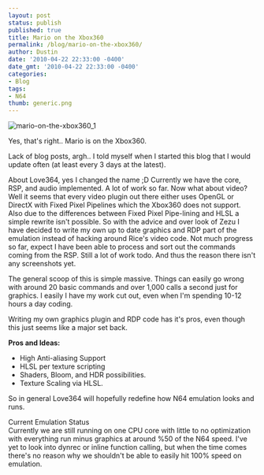 ```yaml
---
layout: post
status: publish
published: true
title: Mario on the Xbox360
permalink: /blog/mario-on-the-xbox360/
author: Dustin
date: '2010-04-22 22:33:00 -0400'
date_gmt: '2010-04-22 22:33:00 -0400'
categories:
- Blog
tags:
- N64
thumb: generic.png
---
```

![mario-on-the-xbox360_1](//lovemhz.com/wp-content/uploads/2015/12/mario-on-the-xbox360_1.jpg)

Yes, that's right.. Mario is on the Xbox360.

Lack of blog posts, argh.. I told myself when I started this blog that I would
update often (at least every 3 days at the latest).

About Love364, yes I changed the name ;D Currently we have the core, RSP, and
audio implemented. A lot of work so far. Now what about video? Well it seems
that every video plugin out there either uses OpenGL or DirectX with Fixed Pixel
Pipelines which the Xbox360 does not support. Also due to the differences
between Fixed Pixel Pipe-lining and HLSL a simple rewrite isn't possible. So
with the advice and over look of Zezu I have decided to write my own up to date
graphics and RDP part of the emulation instead of hacking around Rice's video
code. Not much progress so far, expect I have been able to process and sort out
the commands coming from the RSP. Still a lot of work todo. And thus the reason
there isn't any screenshots yet.

The general scoop of this is simple massive. Things can easily go wrong with
around 20 basic commands and over 1,000 calls a second just for graphics. I
easily I have my work cut out, even when I'm spending 10-12 hours a day coding.

Writing my own graphics plugin and RDP code has it's pros, even though this just
seems like a major set back.

**Pros and Ideas:**

*   High Anti-aliasing Support
*   HLSL per texture scripting
*   Shaders, Bloom, and HDR possibilities.
*   Texture Scaling via HLSL.

So in general Love364 will hopefully redefine how N64 emulation looks and runs.

Current Emulation Status  
Currently we are still running on one CPU core with little to no optimization
with everything run minus graphics at around %50 of the N64 speed. I've yet to
look into dynrec or inline function calling, but when the time comes there's no
reason why we shouldn't be able to easily hit 100% speed on emulation.
